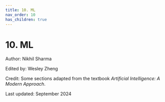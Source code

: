 ```yaml
---
title: 10. ML
nav_order: 10
has_children: true
---
```


# 10. ML

Author: Nikhil Sharma

Edited by: Wesley Zheng

Credit: Some sections adapted from the textbook *Artificial Intelligence: A Modern Approach*.

Last updated: September 2024
